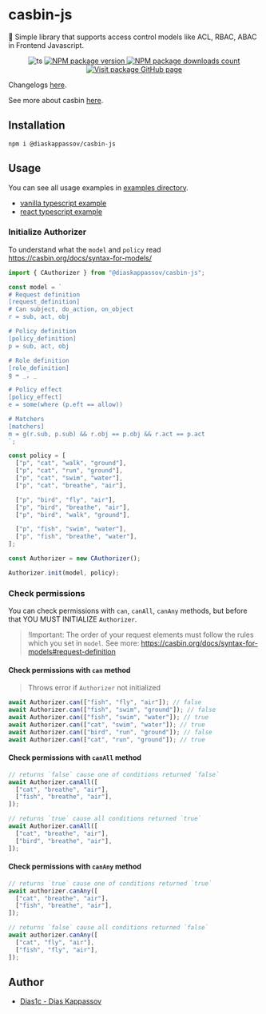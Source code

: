 # casbin-js

🔐 Simple library that supports access control models like ACL, RBAC, ABAC in Frontend Javascript.

<p align="center">
  <img alt="ts" src="https://badgen.net/badge/-/TypeScript?icon=typescript&label&labelColor=blue&color=555555">
  <a href="https://www.npmjs.com/package/@diaskappassov/casbin-js">
    <img alt="NPM package version" src="https://img.shields.io/npm/v/@diaskappassov/casbin-js"/>
    <img alt="NPM package downloads count" src="https://img.shields.io/npm/dy/@diaskappassov/casbin-js?label=Downloads&logo=npm" />
  </a>
  <a href="https://github.com/Dias1c/casbin-js/">
    <img alt="Visit package GitHub page" src="https://img.shields.io/github/stars/Dias1c/casbin-js?style=social&label=GitHub&maxAge=2592000"/>
  </a>
</p>

Changelogs [here](./CHANGELOGS.md).

See more about casbin [here](https://casbin.org/docs/overview).

## Installation

```
npm i @diaskappassov/casbin-js
```

## Usage

You can see all usage examples in [examples directory](./examples).

- [vanilla typescript example](./examples/vanilla.ts)
- [react typescript example](./examples/react.tsx)

### Initialize Authorizer

To understand what the `model` and `policy` read https://casbin.org/docs/syntax-for-models/

```ts
import { CAuthorizer } from "@diaskappassov/casbin-js";

const model = `
# Request definition
[request_definition]
# Can subject, do_action, on_object
r = sub, act, obj

# Policy definition
[policy_definition]
p = sub, act, obj

# Role definition
[role_definition]
g = _, _

# Policy effect
[policy_effect]
e = some(where (p.eft == allow))

# Matchers
[matchers]
m = g(r.sub, p.sub) && r.obj == p.obj && r.act == p.act
`;

const policy = [
  ["p", "cat", "walk", "ground"],
  ["p", "cat", "run", "ground"],
  ["p", "cat", "swim", "water"],
  ["p", "cat", "breathe", "air"],

  ["p", "bird", "fly", "air"],
  ["p", "bird", "breathe", "air"],
  ["p", "bird", "walk", "ground"],

  ["p", "fish", "swim", "water"],
  ["p", "fish", "breathe", "water"],
];

const Authorizer = new CAuthorizer();

Authorizer.init(model, policy);
```

### Check permissions

You can check permissions with `can`, `canAll`, `canAny` methods, but before that YOU MUST INITIALIZE `Authorizer`.

> !Important: The order of your request elements must follow the rules which you set in `model`. See more: https://casbin.org/docs/syntax-for-models#request-definition

#### Check permissions with `can` method

> Throws error if `Authorizer` not initialized

```ts
await Authorizer.can(["fish", "fly", "air"]); // false
await Authorizer.can(["fish", "swim", "ground"]); // false
await Authorizer.can(["fish", "swim", "water"]); // true
await Authorizer.can(["cat", "swim", "water"]); // true
await Authorizer.can(["bird", "run", "ground"]); // false
await Authorizer.can(["cat", "run", "ground"]); // true
```

#### Check permissions with `canAll` method

```ts
// returns `false` cause one of conditions returned `false`
await Authorizer.canAll([
  ["cat", "breathe", "air"],
  ["fish", "breathe", "air"],
]);

// returns `true` cause all conditions returned `true`
await Authorizer.canAll([
  ["cat", "breathe", "air"],
  ["bird", "breathe", "air"],
]);
```

#### Check permissions with `canAny` method

```ts
// returns `true` cause one of conditions returned `true`
await authorizer.canAny([
  ["cat", "breathe", "air"],
  ["fish", "breathe", "air"],
]);

// returns `false` cause all conditions returned `false`
await authorizer.canAny([
  ["cat", "fly", "air"],
  ["fish", "fly", "air"],
]);
```

## Author

- [Dias1c - Dias Kappassov](https://github.com/Dias1c)
